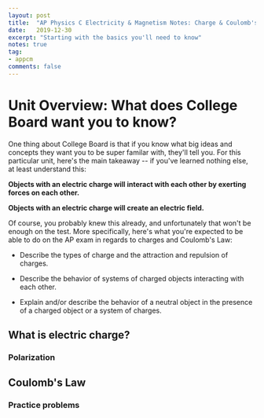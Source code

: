 ```yaml
---
layout: post
title:  "AP Physics C Electricity & Magnetism Notes: Charge & Coulomb's Law"
date:   2019-12-30
excerpt: "Starting with the basics you'll need to know"
notes: true
tag:
- appcm
comments: false
---
```


# Unit Overview: What does College Board want you to know?

One thing about College Board is that if you know what big ideas and concepts they want you to be super familar with, they'll
tell you. For this particular unit, here's the main takeaway -- if you've learned nothing else, at least understand this:


**Objects with an electric charge will interact with each other by exerting forces on each other.**

**Objects with an electric charge will create an electric field.**


Of course, you probably knew this already, and unfortunately that won't be enough on the test. More specifically, here's what 
you're expected to be able to do on the AP exam in regards to charges and Coulomb's Law:

- Describe the types of charge and the attraction and repulsion of charges.

- Describe the behavior of systems of charged objects interacting with each other.

- Explain and/or describe the behavior of a neutral object in the presence of a charged object or a system of charges.


## What is electric charge?

### Polarization

## Coulomb's Law

### Practice problems

